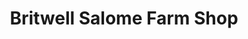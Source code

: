---
title: "Britwell Salome Farm Shop"
url: /britwell-salome/britwell-salome-farm-shop/
shop: Hofladen
---